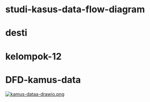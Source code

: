# studi-kasus-data-flow-diagram
# desti
# kelompok-12

# DFD-kamus-data
[![kamus-dataa-drawio.png](https://i.postimg.cc/50vPqS0M/kamus-dataa-drawio.png)](https://postimg.cc/sQj93S7n)